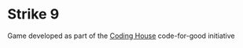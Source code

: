# Strike 9
Game developed as part of the [Coding House](http://codinghouse.co) code-for-good initiative
